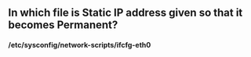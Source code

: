 ## In which file is Static IP address given so that it becomes Permanent?
#### /etc/sysconfig/network-scripts/ifcfg-eth0
